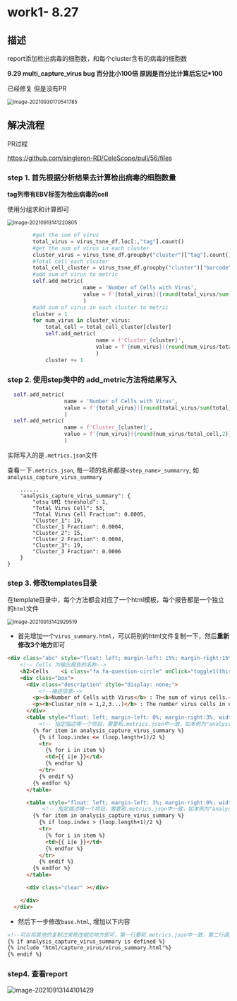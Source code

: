 # work1- 8.27

## 描述

report添加检出病毒的细胞数，和每个cluster含有的病毒的细胞数

**9.29 multi_capture_virus  bug 百分比小100倍 原因是百分比计算后忘记*100**

已经修复 但是没有PR

<img src="https://aironi.oss-cn-beijing.aliyuncs.com/typro_image/image-20210930170541785.png" alt="image-20210930170541785" style="zoom:80%;" />

## 解决流程

PR过程

https://github.com/singleron-RD/CeleScope/pull/56/files

### step 1. 首先根据分析结果去计算检出病毒的细胞数量

**tag列带有EBV标签为检出病毒的cell**

使用分组求和计算即可

<img src="https://aironi.oss-cn-beijing.aliyuncs.com/typro_image/image-20210913141220805.png" alt="image-20210913141220805" style="zoom:80%;" />

```python
        #get the sum of virus
        total_virus = virus_tsne_df.loc[:,"tag"].count()
        #get the sum of virus in each cluster
        cluster_virus = virus_tsne_df.groupby("cluster")["tag"].count()
        #Total cell each cluster
        total_cell_cluster = virus_tsne_df.groupby("cluster")["barcode"].count()
        #add sum of virus to metric
        self.add_metric(
                        name = 'Number of Cells with Virus',
                        value = f'{total_virus}({round(total_virus/sum(total_cell_cluster),2)}%)'
                        )
        #add sum of virus in each cluster to metric
        cluster = 1    
        for num_virus in cluster_virus:
            total_cell = total_cell_cluster[cluster]
            self.add_metric(
                            name = f'Cluster_{cluster}',
                            value = f'{num_virus}({round(num_virus/total_cell,2)}%)'
                            )
            cluster += 1
```

### step 2. 使用step类中的 add_metric方法将结果写入

```python
  self.add_metric(
                  name = 'Number of Cells with Virus',
                  value = f'{total_virus}({round(total_virus/sum(total_cell_cluster),2)}%)'
                  )
  self.add_metric(
                  name = f'Cluster_{cluster}',
                  value = f'{num_virus}({round(num_virus/total_cell,2)}%)'
                  )
```

实际写入的是`.metrics.json`文件

查看一下`.metrics.json`, 每一项的名称都是`<step_name>_summarry`, 如`analysis_capture_virus_summary`

```apl
    ......
    "analysis_capture_virus_summary": {
        "otsu UMI threshold": 1,
        "Total Virus Cell": 53,
        "Total Virus Cell Fraction": 0.0005,
        "Cluster_1": 19,
        "Cluster_1 Fraction": 0.0004,
        "Cluster_2": 15,
        "Cluster_2 Fraction": 0.0004,
        "Cluster_3": 19,
        "Cluster_3 Fraction": 0.0006
    }
}
```

### step 3. 修改templates目录

在template目录中，每个方法都会对应了一个html模板，每个报告都是一个独立的`html`文件

<img src="C:\Users\liuzihao\AppData\Roaming\Typora\typora-user-images\image-20210913142929519.png" alt="image-20210913142929519" style="zoom:80%;" />

- 首先增加一个`virus_summary.html`，可以将别的html文件复制一下，然后**重新修改3个地方**即可

```html
<div class="abc" style="float: left; margin-left: 15%; margin-right:15%; width: 70%" >
    <!-- Cells 为输出报告的名称-->
    <h2>Cells    <i class="fa fa-question-circle" onClick="toggle1(this)" style="cursor:pointer;"></i></h2>
    <div class="box">
      <div class="description" style="display: none;">
          <!--描述信息-->
        <p><b>Number of Cells with Virus</b> : The sum of virus cells.</p>
        <p><b>Cluster_n(n = 1,2,3...)</b> : The number virus cells in each cluster.</p>
      </div>
      <table style="float: left; margin-left: 0%; margin-right:3%; width: 47%">
          <!-- 指定描述哪一个项目，需要和.metrics.json中一致，如本例为"analysis_capture_virus_summary-->
        {% for item in analysis_capture_virus_summary %}
          {% if loop.index <= (loop.length+1)/2 %}
          <tr>
            {% for i in item %} 
            <td>{{ i|e }}</td>
            {% endfor %}
          </tr>
          {% endif %}
        {% endfor %}
      </table>

      <table style="float: left; margin-left: 3%; margin-right:0%; width: 47%">
           <!-- 指定描述哪一个项目，需要和.metrics.json中一致，如本例为"analysis_capture_virus_summary-->
        {% for item in analysis_capture_virus_summary %}
          {% if loop.index > (loop.length+1)/2 %}
          <tr>
            {% for i in item %} 
            <td>{{ i|e }}</td>
            {% endfor %}
          </tr>
          {% endif %}
        {% endfor %}
      </table>

      <div class="clear" ></div>

    </div>
  </div>
```

- 然后下一步修改`base.html`, 增加以下内容

```html
<!--可以将其他的复制过来修改相应地方即可，第一行要和.metrics.json中一致，第二行调用的文件为上一步创建的html文件-->      
{% if analysis_capture_virus_summary is defined %}
{% include "html/capture_virus/virus_summary.html"%}
{% endif %}
```

### step4. 查看report

![image-20210913144101429](https://aironi.oss-cn-beijing.aliyuncs.com/typro_image/image-20210913144101429.png)

